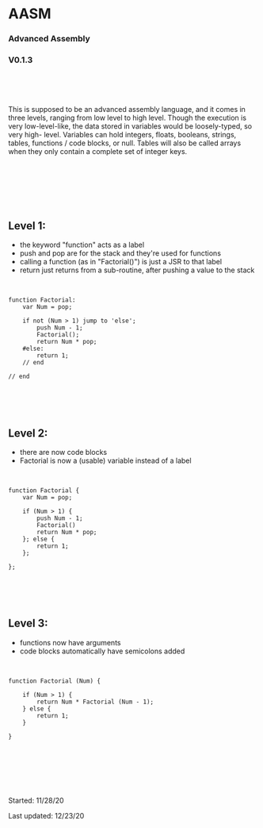# AASM
### Advanced Assembly
### V0.1.3

<br />
<br />
<br />

This is supposed to be an advanced assembly language, and it comes in three levels, ranging from low level to high level. Though the execution is very low-level-like, the data stored in variables would be loosely-typed, so very high- level. Variables can hold integers, floats, booleans, strings, tables, functions / code blocks, or null. Tables will also be called arrays when they only contain a complete set of integer keys.

<br />
<br />
<br />
<br />
<br />

## Level 1:

- the keyword "function" acts as a label
- push and pop are for the stack and they're used for functions
- calling a function (as in "Factorial()") is just a JSR to that label
- return just returns from a sub-routine, after pushing a value to the stack

<br />

```
function Factorial:
	var Num = pop;
	
	if not (Num > 1) jump to 'else';
		push Num - 1;
		Factorial();
		return Num * pop;
	#else:
		return 1;
	// end
	
// end
```

<br />
<br />
<br />

## Level 2:

- there are now code blocks
- Factorial is now a (usable) variable instead of a label

<br />

```
function Factorial {
	var Num = pop;
	
	if (Num > 1) {
		push Num - 1;
		Factorial()
		return Num * pop;
	}; else {
		return 1;
	};
	
};
```

<br />
<br />
<br />

## Level 3:

- functions now have arguments
- code blocks automatically have semicolons added

<br />

```
function Factorial (Num) {
	
	if (Num > 1) {
		return Num * Factorial (Num - 1);
	} else {
		return 1;
	}
	
}
```

<br />
<br />
<br />
<br />
<br />

Started: 11/28/20

Last updated: 12/23/20
